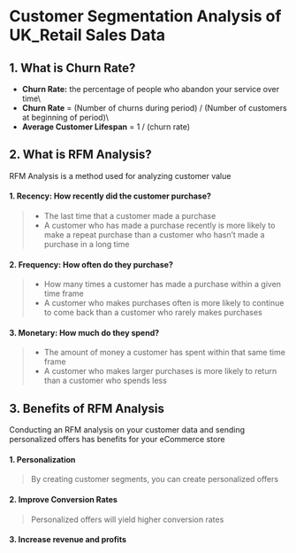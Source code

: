 # Customer Segmentation Analysis of UK_Retail Sales Data

## 1. What is Churn Rate?
- **Churn Rate:** the percentage of people who abandon your service over time\
- **Churn Rate** = (Number of churns during period) / (Number of customers at beginning of period)\
- **Average Customer Lifespan** = 1 / (churn rate)


## 2. What is RFM Analysis?
RFM Analysis is a method used for analyzing customer value

#### 1. Recency: How recently did the customer purchase?
> - The last time that a customer made a purchase
> - A customer who has made a purchase recently is more likely to make a repeat purchase than a customer who hasn’t made a purchase in a long time


#### 2. Frequency: How often do they purchase?
> - How many times a customer has made a purchase within a given time frame
> - A customer who makes purchases often is more likely to continue to come back than a customer who rarely makes purchases


#### 3. Monetary: How much do they spend?
> - The amount of money a customer has spent within that same time frame
> - A customer who makes larger purchases is more likely to return than a customer who spends less


## 3. Benefits of RFM Analysis
Conducting an RFM analysis on your customer data and sending personalized offers has benefits for your eCommerce store

#### 1. Personalization
> By creating customer segments, you can create personalized offers

#### 2. Improve Conversion Rates
> Personalized offers will yield higher conversion rates

#### 3. Increase revenue and profits
